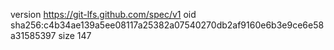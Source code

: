 version https://git-lfs.github.com/spec/v1
oid sha256:c4b34ae139a5ee08117a25382a07540270db2af9160e6b3e9ce6e58a31585397
size 147
